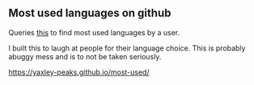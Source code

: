 ## Most used languages on github
Queries [this](https://github.com/anuraghazra/github-readme-stats) to find most used languages by a user.

I built this to laugh at people for their language choice. This is probably abuggy mess and is to not be taken seriously.


https://yaxley-peaks.github.io/most-used/